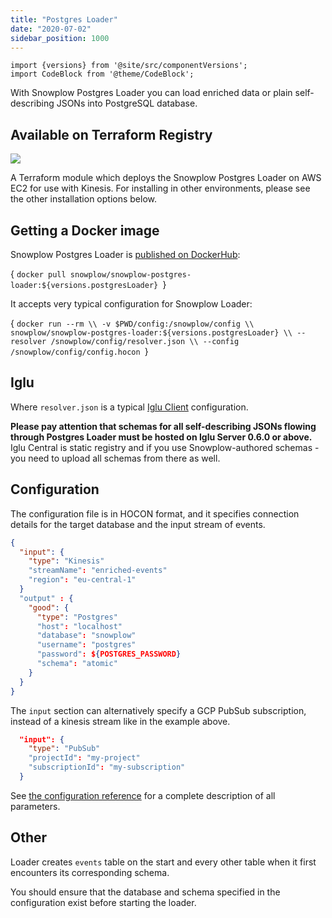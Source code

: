 ```yaml
---
title: "Postgres Loader"
date: "2020-07-02"
sidebar_position: 1000
---
```


```mdx-code-block
import {versions} from '@site/src/componentVersions';
import CodeBlock from '@theme/CodeBlock';
```


With Snowplow Postgres Loader you can load enriched data or plain self-describing JSONs into PostgreSQL database.

## Available on Terraform Registry

[![](https://img.shields.io/static/v1?label=Terraform&message=Registry&color=7B42BC&logo=terraform)](https://registry.terraform.io/modules/snowplow-devops/postgres-loader-kinesis-ec2/aws/latest)

A Terraform module which deploys the Snowplow Postgres Loader on AWS EC2 for use with Kinesis. For installing in other environments, please see the other installation options below.

## Getting a Docker image

Snowplow Postgres Loader is [published on DockerHub](https://hub.docker.com/r/snowplow/snowplow-postgres-loader):

<CodeBlock language="bash">{
`docker pull snowplow/snowplow-postgres-loader:${versions.postgresLoader}
`}</CodeBlock>

It accepts very typical configuration for Snowplow Loader:

<CodeBlock language="bash">{
`docker run --rm \\
  -v $PWD/config:/snowplow/config \\
  snowplow/snowplow-postgres-loader:${versions.postgresLoader} \\
  --resolver /snowplow/config/resolver.json \\
  --config /snowplow/config/config.hocon
`}</CodeBlock>

## Iglu

Where `resolver.json` is a typical [Iglu Client](/docs/pipeline-components-and-applications/iglu/iglu-resolver/index.md) configuration.

**Please pay attention that schemas for all self-describing JSONs flowing through Postgres Loader must be hosted on Iglu Server 0.6.0 or above.**  
Iglu Central is static registry and if you use Snowplow-authored schemas - you need to upload all schemas from there as well.

## Configuration

The configuration file is in HOCON format, and it specifies connection details for the target database and the input stream of events.

```json
{
  "input": {
    "type": "Kinesis"
    "streamName": "enriched-events"
    "region": "eu-central-1"
  }
  "output" : {
    "good": {
      "type": "Postgres"
      "host": "localhost"
      "database": "snowplow"
      "username": "postgres"
      "password": ${POSTGRES_PASSWORD}
      "schema": "atomic"
    }
  }
}
```

The `input` section can alternatively specify a GCP PubSub subscription, instead of a kinesis stream like in the example above.

```json
  "input": {
    "type": "PubSub"
    "projectId": "my-project"
    "subscriptionId": "my-subscription"
  }
```

See [the configuration reference](/docs/pipeline-components-and-applications/loaders-storage-targets/snowplow-postgres-loader/postgres-loader-configuration-reference/index.md) for a complete description of all parameters.

## Other

Loader creates `events` table on the start and every other table when it first encounters its corresponding schema.

You should ensure that the database and schema specified in the configuration exist before starting the loader.